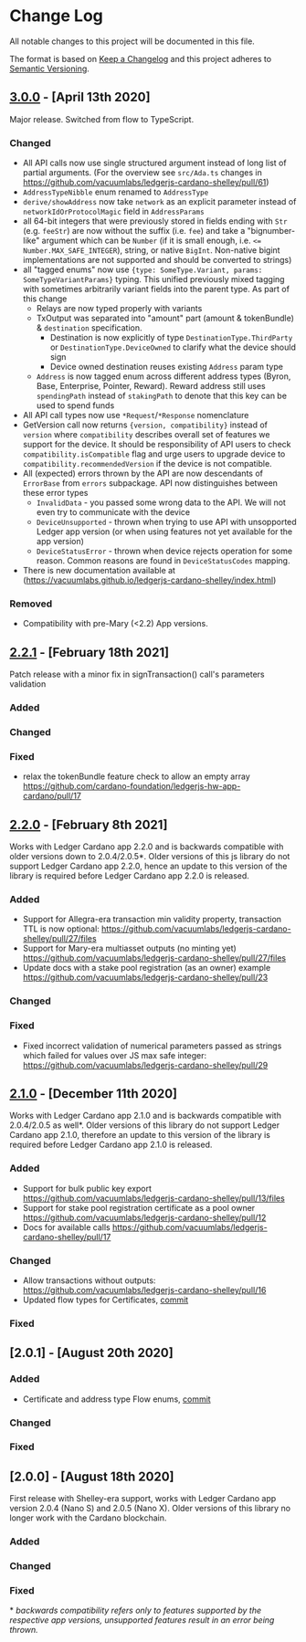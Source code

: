 # Change Log

All notable changes to this project will be documented in this file.

The format is based on [Keep a Changelog](http://keepachangelog.com/)
and this project adheres to [Semantic Versioning](http://semver.org/).

## [3.0.0](https://github.com/cardano-foundation/ledgerjs-hw-app-cardano/compare/v2.2.1...v3.0.0) - [April 13th 2020]

Major release. Switched from flow to TypeScript.

### Changed

- All API calls now use single structured argument instead of long list of partial arguments.
  (For the overview see `src/Ada.ts` changes in https://github.com/vacuumlabs/ledgerjs-cardano-shelley/pull/61)
- `AddressTypeNibble` enum renamed to `AddressType`
- `derive/showAddress` now take `network` as an explicit parameter instead of `networkIdOrProtocolMagic` field in `AddressParams`
- all 64-bit integers that were previously stored in fields ending with `Str` (e.g. `feeStr`) are now without the suffix (i.e. `fee`) and take a "bignumber-like" argument which can be `Number` (if it is small enough, i.e. `<= Number.MAX_SAFE_INTEGER`), string, or native `BigInt`. Non-native bigint implementations are not supported and should be converted to strings)
- all "tagged enums" now use `{type: SomeType.Variant, params: SomeTypeVariantParams}` typing. This unified previously mixed tagging with sometimes arbitrarily variant fields into the parent type. As part of this change
  - Relays are now typed properly with variants
  - TxOutput was separated into "amount" part (amount & tokenBundle) & `destination` specification.
    - Destination is now explicitly of type `DestinationType.ThirdParty` or `DestinationType.DeviceOwned` to clarify what the device should sign
    - Device owned destination reuses existing `Address` param type
  - `Address` is now tagged enum across different address types (Byron, Base, Enterprise, Pointer, Reward). Reward address still uses `spendingPath` instead of `stakingPath` to denote that this key can be used to spend funds
- All API call types now use `*Request`/`*Response` nomenclature
- GetVersion call now returns `{version, compatibility}` instead of `version` where `compatibility` describes overall set of features we support for the device. It should be responsibility of API users to check `compatibility.isCompatible` flag and urge users to upgrade device to `compatibility.recommendedVersion` if the device is not compatible.
- All (expected) errors thrown by the API are now descendants of `ErrorBase` from `errors` subpackage. API now distinguishes between these error types
  - `InvalidData` - you passed some wrong data to the API. We will not even try to communicate with the device
  - `DeviceUnsupported` - thrown when trying to use API with unsopported Ledger app version (or when using features not yet available for the app version)
  - `DeviceStatusError` - thrown when device rejects operation for some reason. Common reasons are found in `DeviceStatusCodes` mapping.
- There is new documentation available at (https://vacuumlabs.github.io/ledgerjs-cardano-shelley/index.html)

### Removed

- Compatibility with pre-Mary (<2.2) App versions.

## [2.2.1](https://github.com/cardano-foundation/ledgerjs-hw-app-cardano/compare/v2.2.0...v2.2.1) - [February 18th 2021]

Patch release with a minor fix in signTransaction() call's parameters validation

### Added

### Changed

### Fixed

- relax the tokenBundle feature check to allow an empty array https://github.com/cardano-foundation/ledgerjs-hw-app-cardano/pull/17

## [2.2.0](https://github.com/cardano-foundation/ledgerjs-hw-app-cardano/compare/v2.1.0...v2.2.0) - [February 8th 2021]

Works with Ledger Cardano app 2.2.0 and is backwards compatible with older versions down to 2.0.4/2.0.5\*. Older versions of this js library do not support Ledger Cardano app 2.2.0, hence an update to this version of the library is required before Ledger Cardano app 2.2.0 is released.

### Added

- Support for Allegra-era transaction min validity property, transaction TTL is now optional: https://github.com/vacuumlabs/ledgerjs-cardano-shelley/pull/27/files
- Support for Mary-era multiasset outputs (no minting yet) https://github.com/vacuumlabs/ledgerjs-cardano-shelley/pull/27/files
- Update docs with a stake pool registration (as an owner) example https://github.com/vacuumlabs/ledgerjs-cardano-shelley/pull/23

### Changed

### Fixed

- Fixed incorrect validation of numerical parameters passed as strings which failed for values over JS max safe integer: https://github.com/vacuumlabs/ledgerjs-cardano-shelley/pull/29

## [2.1.0](https://github.com/cardano-foundation/ledgerjs-hw-app-cardano/releases/tag/v2.1.0) - [December 11th 2020]

Works with Ledger Cardano app 2.1.0 and is backwards compatible with 2.0.4/2.0.5 as well\*. Older versions of this library do not support Ledger Cardano app 2.1.0, therefore an update to this version of the library is required before Ledger Cardano app 2.1.0 is released.

### Added

- Support for bulk public key export https://github.com/vacuumlabs/ledgerjs-cardano-shelley/pull/13/files
- Support for stake pool registration certificate as a pool owner https://github.com/vacuumlabs/ledgerjs-cardano-shelley/pull/12
- Docs for available calls https://github.com/vacuumlabs/ledgerjs-cardano-shelley/pull/17

### Changed

- Allow transactions without outputs: https://github.com/vacuumlabs/ledgerjs-cardano-shelley/pull/16
- Updated flow types for Certificates, [commit](https://github.com/vacuumlabs/ledgerjs-cardano-shelley/commit/c50d383fe65e0db1787bda39984423f165bf0316#diff-6e0ee7e0e42296aeb681e34e50808e744aeeeff03702bab5ab7994bb4e0562e3)

### Fixed

## [2.0.1] - [August 20th 2020]

### Added

- Certificate and address type Flow enums, [commit](https://github.com/vacuumlabs/ledgerjs-cardano-shelley/commit/df08b3fdb7383b1065e7ad971626430a126f98aa)

### Changed

### Fixed

## [2.0.0] - [August 18th 2020]

First release with Shelley-era support, works with Ledger Cardano app version 2.0.4 (Nano S) and 2.0.5 (Nano X). Older versions of this library no longer work with the Cardano blockchain.

### Added

### Changed

### Fixed

\* _backwards compatibility refers only to features supported by the respective app versions, unsupported features result in an error being thrown._
